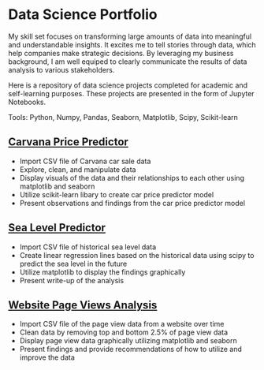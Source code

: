 # Data Science Portfolio
My skill set focuses on transforming large amounts of data into meaningful and understandable insights. It excites me to tell stories through data, which help companies make strategic decisions. By leveraging my business background, I am well equiped to clearly communicate the results of data analysis to various stakeholders. 

Here is a repository of data science projects completed for academic and self-learning purposes. These projects are presented in the form of Jupyter Notebooks.

Tools: Python, Numpy, Pandas, Seaborn, Matplotlib, Scipy, Scikit-learn

## [Carvana Price Predictor](https://github.com/dylanjones248/Data-Science-Portfolio/blob/main/Carvana%20Price%20Predictor.ipynb)

- Import CSV file of Carvana car sale data
- Explore, clean, and manipulate data
- Display visuals of the data and their relationships to each other using matplotlib and seaborn
- Utilize scikit-learn libary to create car price predictor model
- Present observations and findings from the car price predictor model

## [Sea Level Predictor](https://github.com/dylanjones248/Data-Science-Portfolio/blob/main/Sea%20Level%20Predictor.ipynb)

- Import CSV file of historical sea level data
- Create linear regression lines based on the historical data using scipy to predict the sea level in the future
- Utilize matplotlib to display the findings graphically
- Present write-up of the analysis 

## [Website Page Views Analysis](https://github.com/dylanjones248/Data-Science-Portfolio/blob/main/Website%20Page%20Views%20Analysis.ipynb)

- Import CSV file of the page view data from a website over time
- Clean data by removing top and bottom 2.5% of page view data
- Display page view data graphically utilizing matplotlib and seaborn
- Present findings and provide recommendations of how to utilize and improve the data
